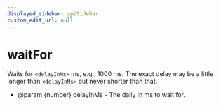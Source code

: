 ```yaml
---
displayed_sidebar: apiSidebar
custom_edit_url: null
---
```

# waitFor

Waits for `<delayInMs>` ms, e.g., 1000 ms. The exact delay may be a little longer than `<delayInMs>` but never shorter than that.

   * @param {number} delayInMs - The daily in ms to wait for.

